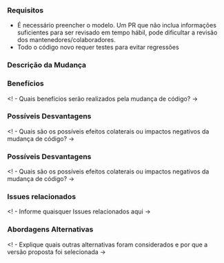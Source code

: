### Requisitos

* É necessário preencher o modelo. Um PR que não inclua informações suficientes para ser revisado em tempo hábil, pode dificultar a revisão dos mantenedores/colaboradores.
* Todo o código novo requer testes para evitar regressões

### Descrição da Mudança

<!--

Devemos ser capazes de entender a abordagem da sua mudança a partir desta descrição. Se não tivermos uma boa idéia do que o código fará a partir da descrição aqui, o PR pode ser revisado com dificuldade. 
Tenha em mente que o mantenedor/colaborador que revisa este PR pode não estar familiarizado não ter trabalhado com o código recentemente, então, seja claro.

-->

### Benefícios

<! - Quais benefícios serão realizados pela mudança de código? ->

### Possíveis Desvantagens

<! - Quais são os possíveis efeitos colaterais ou impactos negativos da mudança de código? ->

### Possíveis Desvantagens

<! - Quais são os possíveis efeitos colaterais ou impactos negativos da mudança de código? ->

### Issues relacionados

<! - Informe quaisquer Issues relacionados aqui ->

### Abordagens Alternativas

<! - Explique quais outras alternativas foram considerados e por que a versão proposta foi selecionada ->
